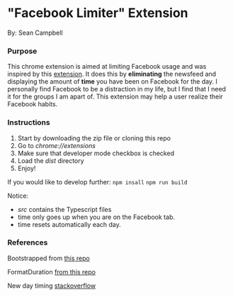 # "Facebook Limiter" Extension
By: Sean Campbell

### Purpose
This chrome extension is aimed at limiting Facebook usage and was inspired by this [extension](https://chrome.google.com/webstore/detail/news-feed-eradicator-for/fjcldmjmjhkklehbacihaiopjklihlgg?hl=en). It does this by **eliminating** the newsfeed and displaying the amount of **time** you have been on Facebook for the day. I personally find Facebook to be a distraction in my life, but I find that I need it for the groups I am apart of. This extension may help a user realize their Facebook habits.

### Instructions
1. Start by downloading the zip file or cloning this repo
2. Go to *chrome://extensions*
3. Make sure that developer mode checkbox is checked
4. Load the *dist* directory
5. Enjoy!

If you would like to develop further:
`npm insall`
`npm run build`

Notice: 
- *src* contains the Typescript files
- time only goes up when you are on the Facebook tab.
- time resets automatically each day.

### References
Bootstrapped from [this repo](https://github.com/chibat/chrome-extension-typescript-starter)

FormatDuration [from this repo](https://github.com/google/page-timer)

New day timing [stackoverflow](https://stackoverflow.com/questions/35908846/how-to-detect-app-launched-first-time-in-a-day)